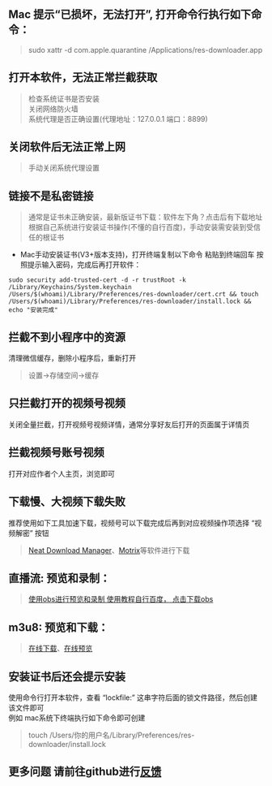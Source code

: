 ## Mac 提示“已损坏，无法打开”, 打开命令行执行如下命令：
> sudo xattr -d com.apple.quarantine /Applications/res-downloader.app

## 打开本软件，无法正常拦截获取
> 检查系统证书是否安装  
> 关闭网络防火墙  
> 系统代理是否正确设置(代理地址：127.0.0.1 端口：8899)

## 关闭软件后无法正常上网
> 手动关闭系统代理设置

## 链接不是私密链接
> 通常是证书未正确安装，最新版证书下载：软件左下角？点击后有下载地址  
> 根据自己系统进行安装证书操作(不懂的自行百度)，手动安装需安装到受信任的根证书  

- Mac手动安装证书(V3+版本支持)，打开终端复制以下命令 粘贴到终端回车 按照提示输入密码，完成后再打开软件：
```shell
sudo security add-trusted-cert -d -r trustRoot -k /Library/Keychains/System.keychain /Users/$(whoami)/Library/Preferences/res-downloader/cert.crt && touch /Users/$(whoami)/Library/Preferences/res-downloader/install.lock && echo "安装完成"
```

## 拦截不到小程序中的资源
清理微信缓存，删除小程序后，重新打开
> 设置->存储空间->缓存

## 只拦截打开的视频号视频
关闭全量拦截，打开视频号视频详情，通常分享好友后打开的页面属于详情页

## 拦截视频号账号视频
打开对应作者个人主页，浏览即可

## 下载慢、大视频下载失败
推荐使用如下工具加速下载，视频号可以下载完成后再到对应视频操作项选择 “视频解密” 按钮  
> [Neat Download Manager](https://www.neatdownloadmanager.com/index.php/en/)、[Motrix](https://motrix.app/download)等软件进行下载

## 直播流: 预览和录制：
> [使用obs进行预览和录制 使用教程自行百度， 点击下载obs]( https://obsproject.com/)

## m3u8: 预览和下载：
> [在线下载](https://m3u8-down.gowas.cn/)、[在线预览](https://m3u8play.com/)

## 安装证书后还会提示安装
使用命令行打开本软件，查看 “lockfile:” 这串字符后面的锁文件路径，然后创建该文件即可  
例如 mac系统下终端执行如下命令即可创建  
> touch /Users/你的用户名/Library/Preferences/res-downloader/install.lock

## 更多问题 请前往github进行[反馈](https://github.com/putyy/res-downloader/issues)